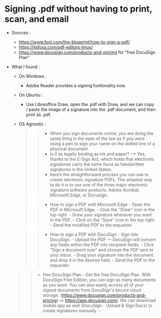 # Signing .pdf without having to print, scan, and email

- Sources : 
  - https://www.fool.com/the-blueprint/how-to-sign-a-pdf/
  - https://itsfoss.com/pdf-editors-linux/
  - https://www.docusign.com/products-and-pricing for "free DocuSign Plan"

- What I found : 

  - On Windows : 
    - Adobe Reader provides a signing funtionality now.

  - On Ubuntu : 
    - Use Libreoffice Draw, open the .pdf with Draw, and we can copy / paste the image of a signature into the .pdf document, and then print as .pdf.
  
  - OS Agnostic : 
    >>- When you sign documents online, you are doing the same thing in the eyes of the law as if you were using a pen to sign your name on the dotted line of a physical document.
    >>- Is it as legally binding as ink and paper? --> Yes, thanks to the E-Sign Act, which holds that electronic signatures carry the same force as handwritten signatures in the United States.
    >>- here’s the straightforward process you can use to create electronic signature PDFs. The simplest way to do it is to use one of the three major electronic signature software products: Adobe Acrobat, Microsoft Edge, or Docusign.
    
    >>- How to sign a PDF with Microsoft Edge
        - Open the PDF in Microsoft Edge.
        - Click the "Draw" icon in the top right.
        - Draw your signature wherever you want in the PDF.
        - Click on the "Save" icon in the top right.
        - Send the modified PDF to the requester.
    
    >>- How to sign a PDF with DocuSign
        - Sign into DocuSign.
        - Upload the PDF — DocuSign will convert any fields within the PDF into recipient fields.
        - Click "Sign a document now" and choose the PDF sent to your inbox.
        - Drag your signature into the document and drop it in the desired field.
        - Send the PDF to the requester.

  >>- free DocuSign Plan
      - Get the free DocuSign Plan. With DocuSign Free Edition, you can sign as many documents as you want. You can also easily access all of your signed documents from DocuSign's secure cloud storage. (https://www.docusign.com/products-and-pricing)--> https://app.docusign.com/. We can download mobile app as well (DocuSign - Upload & Sign Docs) to create signatures manually.
      - 
      
